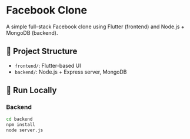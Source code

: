 # Facebook Clone

A simple full-stack Facebook clone using Flutter (frontend) and Node.js + MongoDB (backend).

## 📁 Project Structure
- `frontend/`: Flutter-based UI
- `backend/`: Node.js + Express server, MongoDB

## 🚀 Run Locally

### Backend
```bash
cd backend
npm install
node server.js

